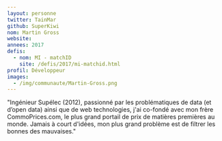 ```yaml
---
layout: personne
twitter: TainMar
github: SuperKiwi
nom: Martin Gross
website:
annees: 2017
defis: 
  - nom: MI - matchID
    site: /defis/2017/mi-matchid.html
profil: Développeur
images:
  - /img/communaute/Martin-Gross.png
---
```


"Ingénieur Supélec (2012), passionné par les problématiques de data (et
d’open data) ainsi que de web technologies, j'ai co-fondé avec mon
frère CommoPrices.com, le plus grand portail de prix de matières
premières au monde. Jamais à court d'idées, mon plus grand problème
est de filtrer les bonnes des mauvaises."
